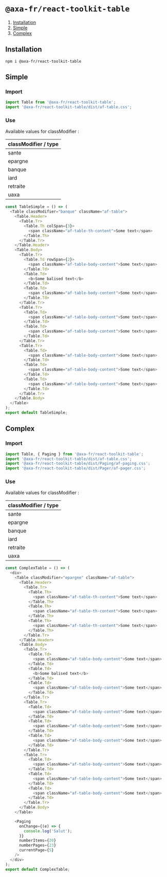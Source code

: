 # `@axa-fr/react-toolkit-table`

1. [Installation](#installation)
2. [Simple](#simple)
3. [Complex](#complex)

## Installation

```shell script
npm i @axa-fr/react-toolkit-table
```

## Simple

### Import

```javascript
import Table from '@axa-fr/react-toolkit-table';
import '@axa-fr/react-toolkit-table/dist/af-table.css';
```

### Use

Available values for classModifier :

| classModifier / type |
| -------------------- |
| sante                |
| epargne              |
| banque               |
| iard                 |
| retraite             |
| uaxa                 |

```javascript
const TableSimple = () => (
  <Table classModifier="banque" className="af-table">
    <Table.Header>
      <Table.Tr>
        <Table.Th colSpan={3}>
          <span className="af-table-th-content">Some text</span>
        </Table.Th>
      </Table.Tr>
    </Table.Header>
    <Table.Body>
      <Table.Tr>
        <Table.Td rowSpan={2}>
          <span className="af-table-body-content">Some text</span>
        </Table.Td>
        <Table.Td>
          <b>Some balised text</b>
        </Table.Td>
        <Table.Td>
          <span className="af-table-body-content">Some text</span>
        </Table.Td>
      </Table.Tr>
      <Table.Tr>
        <Table.Td>
          <span className="af-table-body-content">Some text</span>
        </Table.Td>
        <Table.Td>
          <span className="af-table-body-content">Some text</span>
        </Table.Td>
      </Table.Tr>
      <Table.Tr>
        <Table.Td>
          <span className="af-table-body-content">Some text</span>
        </Table.Td>
        <Table.Td>
          <span className="af-table-body-content">Some text</span>
        </Table.Td>
        <Table.Td>
          <span className="af-table-body-content">Some text</span>
        </Table.Td>
      </Table.Tr>
    </Table.Body>
  </Table>
);
export default TableSimple;
```

## Complex

### Import

```javascript
import Table, { Paging } from '@axa-fr/react-toolkit-table';
import '@axa-fr/react-toolkit-table/dist/af-table.css';
import '@axa-fr/react-toolkit-table/dist/Paging/af-paging.css';
import '@axa-fr/react-toolkit-table/dist/Pager/af-pager.css';
```

### Use

Available values for classModifier :

| classModifier / type |
| -------------------- |
| sante                |
| epargne              |
| banque               |
| iard                 |
| retraite             |
| uaxa                 |

```javascript
const ComplexTable = () => (
  <div>
    <Table classModifier="epargne" className="af-table">
      <Table.Header>
        <Table.Tr>
          <Table.Th>
            <span className="af-table-th-content">Some text</span>
          </Table.Th>
          <Table.Th>
            <span className="af-table-th-content">Some text</span>
          </Table.Th>
          <Table.Th>
            <span className="af-table-th-content">Some text</span>
          </Table.Th>
        </Table.Tr>
      </Table.Header>
      <Table.Body>
        <Table.Tr>
          <Table.Td>
            <span className="af-table-body-content">Some text</span>
          </Table.Td>
          <Table.Td>
            <b>Some balised text</b>
          </Table.Td>
          <Table.Td>
            <span className="af-table-body-content">Some text</span>
          </Table.Td>
        </Table.Tr>
        <Table.Tr>
          <Table.Td>
            <span className="af-table-body-content">Some text</span>
          </Table.Td>
          <Table.Td>
            <span className="af-table-body-content">Some text</span>
          </Table.Td>
          <Table.Td>
            <span className="af-table-body-content">Some text</span>
          </Table.Td>
        </Table.Tr>
        <Table.Tr>
          <Table.Td>
            <span className="af-table-body-content">Some text</span>
          </Table.Td>
          <Table.Td>
            <span className="af-table-body-content">Some text</span>
          </Table.Td>
          <Table.Td>
            <span className="af-table-body-content">Some text</span>
          </Table.Td>
        </Table.Tr>
      </Table.Body>
    </Table>

    <Paging
      onChange={(e) => {
        console.log('Salut');
      }}
      numberItems={20}
      numberPages={23}
      currentPage={5}
    />
  </div>
);
export default ComplexTable;
```
